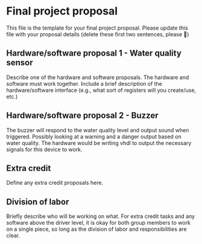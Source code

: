 # Final project proposal
This file is the template for your final project proposal. Please update this file with your proposal details (delete these first two sentences, please :slightly_smiling_face:)

## Hardware/software proposal 1 - Water quality sensor

Describe one of the hardware and software proposals. The hardware and software must work together. Include a brief description of the hardware/software interface (e.g., what sort of registers will you create/use, etc.)

## Hardware/software proposal 2 - Buzzer 
The buzzer will respond to the water quality level and output sound when triggered. Possibly looking at a warning and a danger output based on water quality. The hardware would be writing vhdl to output the necessary signals for this device to work.

## Extra credit
Define any extra credit proposals here.

## Division of labor
Briefly describe who will be working on what. For extra credit tasks and any software above the driver level, it is okay for both group members to work on a single piece, so long as the division of labor and responsibilities are clear.
